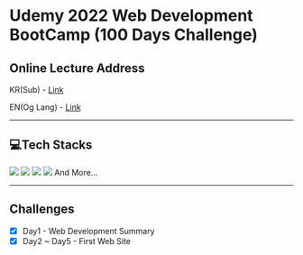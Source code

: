 # Udemy 2022 Web Development BootCamp (100 Days Challenge)

## Online Lecture Address

KR(Sub) - [Link](https://www.udemy.com/course/100-2022-web-development/)

EN(Og Lang) - [Link](https://www.udemy.com/course/100-days-of-code-web-development-bootcamp/)


---

## 💻Tech Stacks

<img src="https://img.shields.io/badge/Html5-E34F26?style=flat-square&logo=Html5&logoColor=white"/> <img src="https://img.shields.io/badge/CSS-1572B6?style=flat-square&logo=CSS3&logoColor=white"> <img src="https://img.shields.io/badge/JavaScript-F7DF1E?style=flat-square&logo=JavaScript&logoColor=white"/> <img src="https://img.shields.io/badge/Git_Hub-000?style=flat-square&logo=GitHub&logoColor=white"/> And More...

---

## Challenges

- [x] Day1 - Web Development Summary
- [x] Day2 ~ Day5 - First Web Site